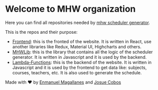 # Welcome to MHW organization

Here you can find all repositories needed by [mhw scheduler generator](https://mhw.cardor.dev).

This is the repos and their purpose:

  * [Frontend](https://github.com/MHW-EC/Frontend): this is the fronted of the website. It is written in React, use another libraries like Redux, Material UI, Highcharts and others.
  * [MHWLib](https://github.com/MHW-EC/MHWLib): this is the library that contains all the logic of the scheduler generator. It is written in Javascript and it is used by the backend.
  * [Lambda-Functions](https://github.com/MHW-EC/Lambda-Functions): this is the backend of the website. It is written in Javascript and it is used by the frontend to get data like: subjects, courses, teachers, etc. It is also used to generate the schedule.

Made with :heart: by [Enmanuel Magallanes](https://cardor.dev) and [Josue Cobos](https://github.com/jcoboss)
